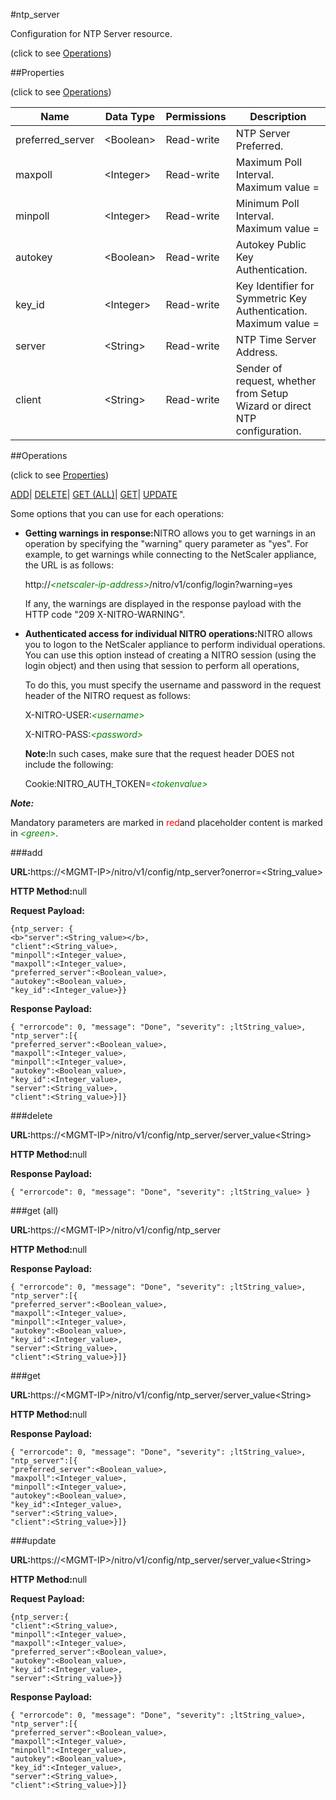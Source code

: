#ntp_server



Configuration for NTP Server resource.

<span>(click to see [Operations](#operations))</span>



##Properties 

<span>(click to see [Operations](#operations))</span>





<table><thead><tr><th>Name</th><th>Data Type</th><th>Permissions</th><th>Description</th></tr></thead><tbody><tr><td>preferred_server</td><td>&lt;Boolean></td><td>Read-write</td><td>NTP Server Preferred.</td></tr><tr><td>maxpoll</td><td>&lt;Integer></td><td>Read-write</td><td>Maximum Poll Interval.<br>Maximum value =</td></tr><tr><td>minpoll</td><td>&lt;Integer></td><td>Read-write</td><td>Minimum Poll Interval.<br>Maximum value =</td></tr><tr><td>autokey</td><td>&lt;Boolean></td><td>Read-write</td><td>Autokey Public Key Authentication.</td></tr><tr><td>key_id</td><td>&lt;Integer></td><td>Read-write</td><td>Key Identifier for Symmetric Key Authentication.<br>Maximum value =</td></tr><tr><td>server</td><td>&lt;String></td><td>Read-write</td><td>NTP Time Server Address.</td></tr><tr><td>client</td><td>&lt;String></td><td>Read-write</td><td>Sender of request, whether from Setup Wizard or direct NTP configuration.</td></tr></tbody></table>

##Operations 

<span>(click to see [Properties](#properties))</span>





[ADD](#all)| [DELETE](#delete)| [GET (ALL)](#get-all)| [GET](#get)| [UPDATE](#update)





Some options that you can use for each operations:

<ul><li><p><b>Getting warnings in response:</b>NITRO allows you to get warnings in an operation by specifying the "warning" query parameter as "yes". For example, to get warnings while connecting to the NetScaler appliance, the URL is as follows:</p><p>http://<span style="color:green;font-style:italic;">&lt;netscaler-ip-address&gt;</span>/nitro/v1/config/login?warning=yes</p><p>If any, the warnings are displayed in the response payload with the HTTP code "209 X-NITRO-WARNING".</p></li><li><p><b>Authenticated access for individual NITRO operations:</b>NITRO allows you to logon to the NetScaler appliance to perform individual operations. You can use this option instead of creating a NITRO session (using the login object) and then using that session to perform all operations,</p><p>To do this, you must specify the username and password in the request header of the NITRO request as follows:</p><p>X-NITRO-USER:<span style="color:green;font-style:italic;">&lt;username&gt;</span></p><p>X-NITRO-PASS:<span style="color:green;font-style:italic;">&lt;password&gt;</span></p><p><b>Note:</b>In such cases, make sure that the request header DOES not include the following:</p><p>Cookie:NITRO_AUTH_TOKEN=<span style="color:green;font-style:italic;">&lt;tokenvalue&gt;</span></p></li></ul>







***Note:*** 

Mandatory parameters are marked in <span style="color:#FF0000;">red</span>and placeholder content is marked in <span style="color:green;font-style:italic">&lt;green&gt;</span>.



###add







<b>URL:</b>https://&lt;MGMT-IP&gt;/nitro/v1/config/ntp_server?onerror=&lt;String_value&gt;

<b>HTTP Method:</b>null

<b>Request Payload: </b>
```
{ntp_server: {
<b>"server":<String_value></b>,
"client":<String_value>,
"minpoll":<Integer_value>,
"maxpoll":<Integer_value>,
"preferred_server":<Boolean_value>,
"autokey":<Boolean_value>,
"key_id":<Integer_value>}}
```

<b>Response Payload: </b>
```
{ "errorcode": 0, "message": "Done", "severity": ;ltString_value>, "ntp_server":[{
"preferred_server":<Boolean_value>,
"maxpoll":<Integer_value>,
"minpoll":<Integer_value>,
"autokey":<Boolean_value>,
"key_id":<Integer_value>,
"server":<String_value>,
"client":<String_value>}]}
```







###delete







<b>URL:</b>https://&lt;MGMT-IP&gt;/nitro/v1/config/ntp_server/server_value&lt;String&gt;

<b>HTTP Method:</b>null

<b>Response Payload: </b>
```
{ "errorcode": 0, "message": "Done", "severity": ;ltString_value> }
```







###get (all)







<b>URL:</b>https://&lt;MGMT-IP&gt;/nitro/v1/config/ntp_server

<b>HTTP Method:</b>null

<b>Response Payload: </b>
```
{ "errorcode": 0, "message": "Done", "severity": ;ltString_value>, "ntp_server":[{
"preferred_server":<Boolean_value>,
"maxpoll":<Integer_value>,
"minpoll":<Integer_value>,
"autokey":<Boolean_value>,
"key_id":<Integer_value>,
"server":<String_value>,
"client":<String_value>}]}
```







###get







<b>URL:</b>https://&lt;MGMT-IP&gt;/nitro/v1/config/ntp_server/server_value&lt;String&gt;

<b>HTTP Method:</b>null

<b>Response Payload: </b>
```
{ "errorcode": 0, "message": "Done", "severity": ;ltString_value>, "ntp_server":[{
"preferred_server":<Boolean_value>,
"maxpoll":<Integer_value>,
"minpoll":<Integer_value>,
"autokey":<Boolean_value>,
"key_id":<Integer_value>,
"server":<String_value>,
"client":<String_value>}]}
```







###update







<b>URL:</b>https://&lt;MGMT-IP&gt;/nitro/v1/config/ntp_server/server_value&lt;String&gt;

<b>HTTP Method:</b>null

<b>Request Payload: </b>
```
{ntp_server:{
"client":<String_value>,
"minpoll":<Integer_value>,
"maxpoll":<Integer_value>,
"preferred_server":<Boolean_value>,
"autokey":<Boolean_value>,
"key_id":<Integer_value>,
"server":<String_value>}}
```

<b>Response Payload: </b>
```
{ "errorcode": 0, "message": "Done", "severity": ;ltString_value>, "ntp_server":[{
"preferred_server":<Boolean_value>,
"maxpoll":<Integer_value>,
"minpoll":<Integer_value>,
"autokey":<Boolean_value>,
"key_id":<Integer_value>,
"server":<String_value>,
"client":<String_value>}]}
```







